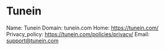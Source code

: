 
# Tunein

Name: Tunein
Domain: tunein.com
Home: https://tunein.com/
Privacy_policy: https://tunein.com/policies/privacy/
Email: support@tunein.com
